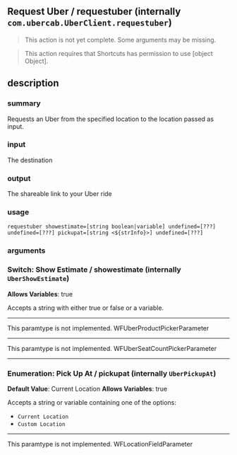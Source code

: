 
## Request Uber / requestuber (internally `com.ubercab.UberClient.requestuber`)

> This action is not yet complete. Some arguments may be missing.


> This action requires that Shortcuts has permission to use [object Object].


## description
### summary
Requests an Uber from the specified location to the location passed as input.

### input
The destination

### output
The shareable link to your Uber ride

### usage
`requestuber showestimate=[string boolean|variable] undefined=[???] undefined=[???] pickupat=[string <${strInfo}>] undefined=[???]`

### arguments
### Switch: Show Estimate / showestimate (internally `UberShowEstimate`)
**Allows Variables**: true


Accepts a string with either true or false
or a variable.

---

This paramtype is not implemented. WFUberProductPickerParameter

---

This paramtype is not implemented. WFUberSeatCountPickerParameter

---

### Enumeration: Pick Up At / pickupat (internally `UberPickupAt`)
**Default Value**: Current Location
**Allows Variables**: true


Accepts a string 
or variable
containing one of the options:

- `Current Location`
- `Custom Location`

---

This paramtype is not implemented. WFLocationFieldParameter
